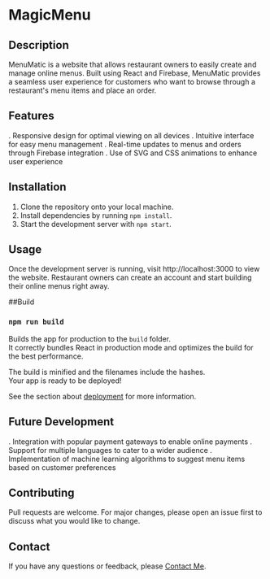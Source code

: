 # MagicMenu

## Description
MenuMatic is a website that allows restaurant owners to easily create and manage online menus. Built using React and Firebase, MenuMatic provides a seamless user experience for customers who want to browse through a restaurant's menu items and place an order.

## Features
. Responsive design for optimal viewing on all devices
. Intuitive interface for easy menu management
. Real-time updates to menus and orders through Firebase integration
. Use of SVG and CSS animations to enhance user experience

## Installation
1. Clone the repository onto your local machine.
2. Install dependencies by running `npm install`.
3. Start the development server with `npm start`.

## Usage
Once the development server is running, visit http://localhost:3000 to view the website. Restaurant owners can create an account and start building their online menus right away.

##Build
### `npm run build`

Builds the app for production to the `build` folder.\
It correctly bundles React in production mode and optimizes the build for the best performance.

The build is minified and the filenames include the hashes.\
Your app is ready to be deployed!

See the section about [deployment](https://facebook.github.io/create-react-app/docs/deployment) for more information.

## Future Development
. Integration with popular payment gateways to enable online payments
. Support for multiple languages to cater to a wider audience
. Implementation of machine learning algorithms to suggest menu items based on customer preferences

## Contributing
Pull requests are welcome. For major changes, please open an issue first to discuss what you would like to change.

## Contact
If you have any questions or feedback, please [Contact Me](https://magicmenu-ed3ef.web.app/contact).
